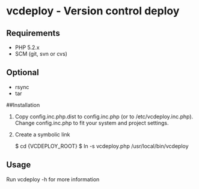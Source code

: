 # vcdeploy - Version control deploy

## Requirements

* PHP 5.2.x
* SCM (git, svn or cvs)

## Optional
- rsync
- tar


##Installation


1) Copy config.inc.php.dist to config.inc.php (or to /etc/vcdeploy.inc.php). Change config.inc.php
to fit your system and project settings.

2) Create a symbolic link

	$ cd {VCDEPLOY_ROOT}
	$ ln -s vcdeploy.php /usr/local/bin/vcdeploy


## Usage


Run vcdeploy -h for more information